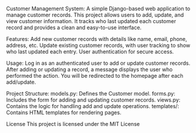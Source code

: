 Customer Management System:
A simple Django-based web application to manage customer records. This project allows users to add, update, and view customer information. It tracks who last updated each customer record and provides a clean and easy-to-use interface.

Features:
Add new customer records with details like name, email, phone, address, etc.
Update existing customer records, with user tracking to show who last updated each entry.
User authentication for secure access.

Usage:
Log in as an authenticated user to add or update customer records.
After adding or updating a record, a message displays the user who performed the action.
You will be redirected to the homepage after each add/update.

Project Structure:
models.py: Defines the Customer model.
forms.py: Includes the form for adding and updating customer records.
views.py: Contains the logic for handling add and update operations.
templates/: Contains HTML templates for rendering pages.

License
This project is licensed under the MIT License

